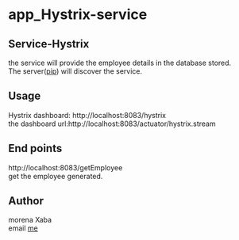 # app_Hystrix-service

## Service-Hystrix
the service will provide the employee details in the database stored. <br />
The server([pip](https://euserver-main.herokuapp.com/)) will discover the service. <br />

## Usage
Hystrix dashboard: http://localhost:8083/hystrix  <br />
the dashboard url:http://localhost:8083/actuator/hystrix.stream <br />

## End points
http://localhost:8083/getEmployee  <br />
get the employee generated. <br />


## Author
morena Xaba <br />
email [me](mailto:ancientgrov@gmail.com) <br />
